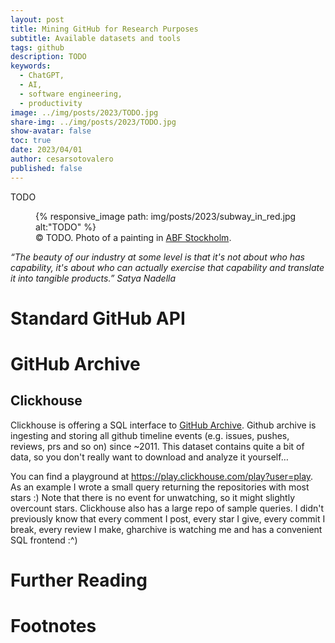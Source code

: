 ```yaml
---
layout: post
title: Mining GitHub for Research Purposes
subtitle: Available datasets and tools
tags: github
description: TODO
keywords:
  - ChatGPT,
  - AI,
  - software engineering,
  - productivity
image: ../img/posts/2023/TODO.jpg
share-img: ../img/posts/2023/TODO.jpg
show-avatar: false
toc: true
date: 2023/04/01
author: cesarsotovalero
published: false
---
```


TODO

<figure class="jb_picture">
  {% responsive_image path: img/posts/2023/subway_in_red.jpg alt:"TODO" %}
  <figcaption class="stroke"> 
    &#169; TODO. Photo of a painting in <a href="https://goo.gl/maps/cGN5k72vforbXD2T6">ABF Stockholm</a>.
  </figcaption>
</figure>

<aside class="quote">
    <em>“The beauty of our industry at some level is that it's not about who has capability, it's about who can actually exercise that capability and translate it into tangible products.” <cite>Satya Nadella</cite></em> 
</aside>

# Standard GitHub API


# GitHub Archive


## Clickhouse

Clickhouse is offering a SQL interface to [<i class="fab fa-github"></i> GitHub Archive](https://gharchive.org).
Github archive is ingesting and storing all github timeline events (e.g. issues, pushes, reviews, prs and so on) since ~2011. This dataset contains quite a bit of data, so you don't really want to download and analyze it yourself…

You can find a playground at https://play.clickhouse.com/play?user=play. As an example I wrote a small query returning the repositories with most stars :) Note that there is no event for unwatching, so it might slightly overcount stars.
Clickhouse also has a large repo of sample queries. I didn't previously know that every comment I post, every star I give, every commit I break, every review I make, gharchive is watching me and has a convenient SQL frontend :^)



# Further Reading



# Footnotes

[^1]: Great talk https://youtu.be/Unzc731iCUY